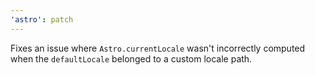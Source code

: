 ```yaml
---
'astro': patch
---
```


Fixes an issue where `Astro.currentLocale` wasn't incorrectly computed when the `defaultLocale` belonged to a custom locale path. 
